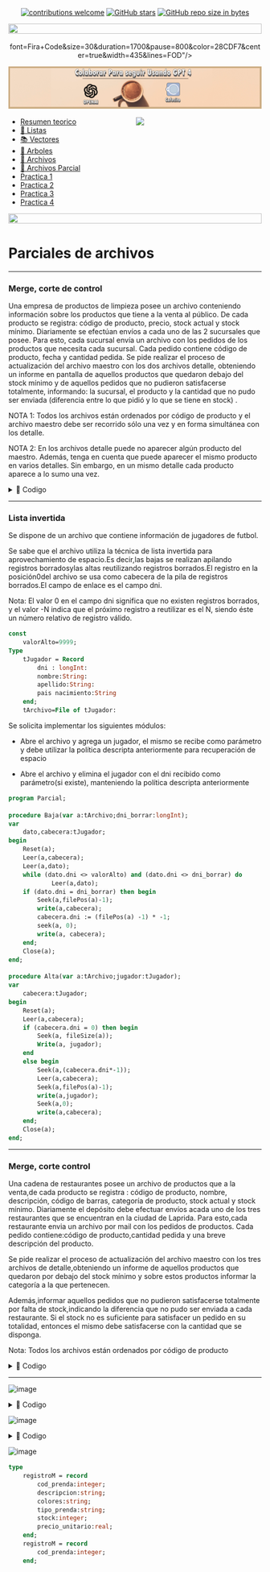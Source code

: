 <div align="center"> 

[![contributions welcome](https://img.shields.io/badge/contributions-welcome-brightgreen.svg?style=flat)](https://github.com/Fabian-Martinez-Rincon/FOD)
[![GitHub stars](https://img.shields.io/github/stars/Fabian-Martinez-Rincon/FOD)](https://github.com/Fabian-Martinez-Rincon/FOD/stargazers/)
[![GitHub repo size in bytes](https://img.shields.io/github/repo-size/Fabian-Martinez-Rincon/FOD)](https://github.com/Fabian-Martinez-Rincon/FOD)


<img src= 'https://i.gifer.com/origin/8c/8cd3f1898255c045143e1da97fbabf10_w200.gif' height="20" width="100%">


font=Fira+Code&size=30&duration=1700&pause=800&color=28CDF7&center=true&width=435&lines=FOD"/>
 </div>

</div>

<a title="" href="https://cafecito.app/ei-materias"><img src="/Documentos/Cafecito.png" alt="" /></a>



<p><img width="250" align='right' src="https://media.giphy.com/media/QxSveBdhdtLgagcKdR/giphy.gif"></p>

- [Resumen teorico](https://inakilapeyre.notion.site/inakilapeyre/Fundamentos-de-Organizaci-n-de-Datos-b2375e1e8e2c441693bb98c470261c69)
- [🧾 Listas](/Documentos/Codigos/Listas.md)
- [📚 Vectores](/Documentos/Codigos/Vectores.md)
- [🌳 Arboles](/Documentos/Codigos/Arboles.md)
- [📁 Archivos](/Documentos/Codigos/Archivos.md)
- [📁 Archivos Parcial](/Documentos/ParArchivos.md)
- [Practica 1](/Documentos/Practicas/Practica1Nueva.md)
- [Practica 2](/Documentos/Practicas/Practica2.md)
- [Practica 3](/Documentos/Practicas/Practica3.md)
- [Practica 4](/Documentos/Practicas/Practica4.md)

</td></tr></table>

<img src= 'https://i.gifer.com/origin/8c/8cd3f1898255c045143e1da97fbabf10_w200.gif' height="20" width="100%">


# Parciales de archivos

---

### Merge, corte de control

Una empresa de productos de limpieza posee un archivo conteniendo información sobre los productos que tiene a la venta al público. 
De cada producto se registra: código de producto, precio, stock actual y stock mínimo. 
Diariamente se efectúan envíos a cada uno de las 2 sucursales que posee. 
Para esto, cada sucursal envía un archivo con los pedidos de los productos que necesita cada sucursal.
Cada pedido contiene código de producto, fecha y cantidad pedida. 
Se pide realizar el proceso de actualización del archivo maestro con los dos archivos detalle, obteniendo un informe en pantalla de aquellos productos que quedaron
debajo del stock mínimo y de aquellos pedidos que no pudieron satisfacerse totalmente, informando: la sucursal, el producto y la cantidad que no pudo ser enviada
(diferencia entre lo que pidió y lo que se tiene en stock) .


NOTA 1: Todos los archivos están ordenados por código de producto y el archivo maestro debe ser recorrido sólo una vez y en forma simultánea con los detalle. 

NOTA 2: En los archivos detalle puede no aparecer algún producto del maestro. Además, tenga en cuenta que puede aparecer el mismo producto en varios detalles.
Sin embargo, en un mismo detalle cada producto aparece a lo sumo una vez.

<details><summary>📘 Codigo</summary>

```pascal
program Parcial;
const 
    CANTIDAD = 2;
    VALOR_ALTO = 9999;
type
    RANGO = 1..CANTIDAD;
    producto = record
        codigo:integer;
        precio:real;
        stock_actual:integer;
        stock_minimo:integer;
    end;
    pedido = record
        codigo:integer;
        fecha:string;
        cant_pedida:integer;
    end;
    maestro = file of producto;
    detalle = file of pedido;
    vector_detalle = array [RANGO] of detalle;
    vector_detalle_registro = array [RANGO] of pedido;
//____________________________________________
procedure LeerD(var d:detalle;var dato:pedido);
    begin
        if not eof(d) then
            Read(d,dato)
        else
            dato.codigo:=VALOR_ALTO
    end;
procedure LeerM(var m:maestro;var dato:producto);
    begin
        if not eof(m) then
            Read(m,dato)
        else
            dato:=VALOR_ALTO;
    end;
procedure ResetDetalles(var vd:vector_detalle;var vdr:vector_detalle_registro);
    var
        i:integer;
        iStr:string;
    begin
        for i:=1 to CANTIDAD do
        begin
            Str(i,iStr);
            Assign(vd[i],'detalle ' + iStr);
            Reset(vd[i]);
            LeerD(vd[i],vdr[i]);
        end;
    end;
procedure CloseDetalles(var vd:vector_detalle);
    var
        i:integer;
    begin
        for i:=1 to CANTIDAD do
        begin
            Close(vd[i]);
        end;
    end;
procedure minimo(var vd:vector_detalle;var vdr:vector_detalle_registro;var sucursal:integer;var min:pedido);
    var
        i:integer;
    begin
        min.codigo:=VALOR_ALTO;
        for i:=1 to CANTIDAD do begin
            if vdr[i].codigo<min.codigo then
                min:=vdr[i];
                sucursal:=i;
        end;
        if min.codigo <> VALOR_ALTO then
            LeerD(vd[sucursal],vdr[sucursal]);
    end;
procedure merge(var m:maestro;var vd:vector_detalle;var vdr:vector_detalle_registro;);
var
    min:pedido;
    datoM:producto;
    sucursal:integer;
    cant_total:integer;
    cantidad:integer;
begin
    Reset(m); ResetDetalles(vd,vdr);
    minimo(vd,vdr,min,sucursal);
    while min.codigo <> VALOR_ALTO do
    begin
        LeerM(m,datoM);
        while datoM.codigo <> min.codigo do //Puede no existir
            LeerM(m,datoM);
        cant_total:=0;
        while datoM.codigo = min.codigo do
        begin
            cant_total:=cant_total+min.cant_pedida;
            minimo(vd,vdr,min,sucursal);
        end;
        datoM.stock_actual:=datoM.stock_actual-cant_total;
        if (datoM.stock_actual<datoM.stock_minimo) and (0<=datoM.stock_actual) then
        begin
            Write('debajo del stock mínimo ');
            Writeln(datoM.codigo);
        end;
        if datoM.stock_actual<0 then
        begin
            Write(sucursal);
            write(datoM.codigo);
            cantidad:=datoM.stock_actual*-1;
            writeln(cantidad);
            datoM.stock_actual:=0;
        end;
        Seek(m,FilePos(m)-1);
        Write(m,datoM);   
    end;
    Close(m); CloseDetalles(vd);
end;
var
    m:maestro;
    vd:vector_detalle;
    vdr:vector_detalle_registro;
begin
    Assign(m,'maestro.data');
    merge(m,vd,vdr);
end.
```

</details>

---

### Lista invertida

Se dispone de un archivo que contiene información de jugadores de futbol.

Se sabe que el archivo utiliza la técnica de lista invertida para aprovechamiento de espacio.Es decir,las bajas se realizan apilando registros borradosylas altas reutilizando registros borrados.El registro en la posición0del archivo se usa como cabecera de la pila de registros borrados.El campo de enlace es el campo dni.

Nota: El valor 0 en el campo dni significa que no existen registros borrados, y el valor -N indica que el próximo registro a reutilizar es el N, siendo éste un número relativo de registro válido.

```pas
const
    valorAlto=9999;
Type
    tJugador = Record
        dni : longInt:
        nombre:String:
        apellido:String:
        pais nacimiento:String
    end;
    tArchivo=File of tJugador:
```

Se solicita implementar los siguientes módulos:

- Abre el archivo y agrega un jugador, el mismo se recibe como parámetro y debe utilizar la política descripta anteriormente para recuperación de espacio

- Abre el archivo y elimina el jugador con el dni recibido como parámetro(si existe), manteniendo la política descripta anteriormente

```pas
program Parcial;

procedure Baja(var a:tArchivo;dni_borrar:longInt);
var
    dato,cabecera:tJugador;
begin
    Reset(a);
    Leer(a,cabecera);
    Leer(a,dato);
    while (dato.dni <> valorAlto) and (dato.dni <> dni_borrar) do
            Leer(a,dato);
    if (dato.dni = dni_borrar) then begin
        Seek(a,filePos(a)-1);
        write(a,cabecera);
        cabecera.dni := (filePos(a) -1) * -1;
        seek(a, 0);
        write(a, cabecera);
    end;
    Close(a);
end;

procedure Alta(var a:tArchivo;jugador:tJugador);
var
    cabecera:tJugador;
begin
    Reset(a);
    Leer(a,cabecera);
    if (cabecera.dni = 0) then begin
        Seek(a, fileSize(a));
        Write(a, jugador);
    end
    else begin
        Seek(a,(cabecera.dni*-1));
        Leer(a,cabecera);
        Seek(a,filePos(a)-1);    
        write(a,jugador);
        Seek(a,0);
        write(a,cabecera);
    end;
    Close(a);
end;
```

---

### Merge, corte control

Una cadena de restaurantes posee un archivo de productos que a la venta,de cada producto se registra : código de producto, nombre, descripción, código de barras, categoría de producto, stock actual y stock mínimo. Diariamente el depósito debe efectuar envíos acada uno de los tres restaurantes que se encuentran en la ciudad de Laprida. Para esto,cada restaurante envia un archivo por mail con los pedidos de productos. Cada pedido contiene:código de producto,cantidad pedida y una breve descripción del producto.

Se pide realizar el proceso de actualización del archivo maestro con los tres archivos de detalle,obteniendo un informe de aquellos productos que quedaron por debajo del stock mínimo y sobre estos productos informar la categoría a la que pertenecen. 

Además,informar aquellos pedidos que no pudieron satisfacerse totalmente por falta de stock,indicando la diferencia que no pudo ser enviada a cada restaurante. Si el stock no es suficiente para satisfacer un pedido en su totalidad, entonces el mismo debe satisfacerse con la cantidad que se disponga.

Nota: Todos los archivos están ordenados por código de producto

<details><summary>📘 Codigo</summary>

```pas
program Parcial;
const
    DIMF = 3;
    VALORALTO = 9999;

type
    cadena20 = string[20];
    producto = record
        codigo:integer;
        nombre:cadena20;
        codigo_barras:integer;
        categoria:cadena20;
        stock_actual:integer;
        stock_min:integer;
    end;
    registroD = record
        codigo:integer;
        cant_pedida:integer;
        descripcion:cadena20;
    end;
    archivoM = file of producto;
    archivoD = file of registroD;
    vector_archivoD = array [1..DINF] of archivoD;
    vector_datosD = array [1..DIMF] of registroD;

//________________________________________
procedure ResetDetalles(var vd:vector_archivoD;var vdd:vector_datosD);
var
    i:integer;
    iStr:cadena20;
begin
    for i:=1 to DIMF do
    begin
        Str(i,iStr);
        assign(vd[i],'detalle'+iStr);
        reset(vd[i]);
        LeerD(vd[i],vdd[i]);
    end;
end;
//________________________________________
procedure CloseDetalles(var vd:vector_archivoD);
var
    i:integer;
begin
    for i:=1 to DIMF do
        Close(vd[i]);
end;
//________________________________________
procedure LeerM(var m:archivoM;dato:producto);
begin
    if not eof (m) then
        Read(m,dato)
    else
        dato.codigo:=VALORALTO;
end;
procedure LeerD(var d:archivoD;dato:registroD);
begin
    if not eof (d) then
        Read(d,dato)
    else
        dato.codigo:=VALORALTO;
end;
//________________________________________
procedure minimo(var vd:vector_archivoD;var vdd:vector_datosD;var min:archivoD;var minPos:integer);
var
    i:integer;
begin
    min.codigo:=VALORALTO;
    for i:=1 to DIMF do
    begin
        if (vdd[i].codigo< min.codigo ) then
        begin
            min:=vdd[i];
            minPos:=i;
        end;
    end;
    if (min.codigo <> VALORALTO) then 
        LeerD(vd[minPos],vdd[minPos]);
end;
//________________________________________
procedure Merge(var m:archivoM;var vd:vector_archivoD;var vdd:vector_datosD);
var
    datoM:producto;
    min:producto;
    posMin:integer;
    diferencia:integer;
begin
    posMin:=valorAlto;
    diferencia:=0;
    Reset(m);
    ResetDetalles(vd,vdd);
    minimo(vd,vdd,min,posMin);
    while (min.codigo<>VALORALTO) do
    begin
        LeerM(m,datoM);
        while (datoM.codigo <> min.codigo) do
            LeerM(m,datoM);
        while (datoM.codigo = min.codigo) and (min.codigo<>VALORALTO) do begin
            if (datoM.stock_actual < min.cant_pedida) then
            begin
                diferencia = (datoM.stock_actual - min.cant_pedida)*-1;
                writenln('Diferencia ', diferencia, 'en la sucursal ', posMin); 
            end;
            datoM.stock_actual:=datoM.stock_actual - min.cant_pedida;
            if (datoM.stock_actual< 0) then
                datoM.stock_actual:=0;
            minimo(vd,vdd,min,posMin);
        end;
        if (datoM.stock_actual < datoM.stock_min) then
        begin
            writeln(datoM.codigo);
            writeln(datoM.categoria);
        end;

        seek(m,filePos(m)-1);
        write(m,datoM);
    end;
    Close(m);
    CloseDetalles(vd);
end;
//________________________________________
var
    m:archivoM;
    vd:vector_archivoD;
    vdd:vector_datosD;
begin
    Assign(m,'maestro.data');
    Merge(m,vd,vdd);
end;
```

</details>

---


![image](https://user-images.githubusercontent.com/55964635/175982889-28b6814a-ff23-4972-a413-6bace4e0182a.png)


<details><summary>📘 Codigo</summary>

```Pas
program primeraFecha;
const
    CANTIDAD = 5;
    VA = 9999;
type
    carrera = record
        dni:integer;
        apellido:string;
        nombre:string;
        kms:integer;
        ganoSiNo:integer;
    end;
    detalle = file of carrera;
    registroM = record
        dni:integer;
        apellido:string;
        kms_total:integer;
        ganadas:integer;
    end;
    maestro = file of registroM;
    vector_detalle = array [1..CANTIDAD] of detalle;
    vector_detalle_registro = array [1..CANTIDAD] of carrera;

procedure LeerD(var d:detalle;var dato:carrera);
begin
    if not eof (d) then
        Read(d,dato);
    else
        dato.dni:=VA;
end;

procedure ResetDetalles(var vd:vector_detalle;var vdr:vector_detalle_registro);
var
    i:integer;
    iStr:string;
    dato:carrera;
begin
    for i:=1 to CANTIDAD do
    begin
        Str(i,iStr);
        Assign(vd[i],'detalle' + iStr);
        Reset(vd[i]);
        LeerD(vd[i],vdr[i]);
    end;
end.
procedure CloseDetalles(var vd:vector_detalle);
var
    i:integer;
begin
    for i:=1 to CANTIDAD do
        Close(vd[i]);
end;
procedure minimo(var vd:vector_detalle;var vdr:vector_detalle_registro;var min:carrera);
var
    i:integer;
    pos:integer;
begin
    min.dni:=VA;
    for i:=1 to CANTIDAD do
    begin
        if (vdr[i].dni < min.dni) then
        begin
            min:=vdr[i];
            pos:=i;
        end;
    end;
    if min.dni <> VA then
        LeerD(vd[pos],vdr[pos]);
end;

procedure merge(var m:maestro;var vd:vector_detalle;var vdr:vector_detalle_registro);
var
    min:carrera;
    datoM:registroM;
    actual:carrera;
begin
    Rewrite(m); ResetDetalles(vd,vdr);
    minimo(vd,vdr,min);
    while (min.dni <> VA) do
    begin
        actual:=min;
        while actual.dni = min.dni do
        begin
            datoM.kms_total:= datoM.kms_total + min.kms;
            datoM.ganadas:= datoM.ganadas + min.ganoSiNo;
            minimo(vd,vdr,min);
        end;
        write(m,datoM);
    end;
    Close(m); CloseDetalle(vd);
end;
var
    m:maestro;
    vd:vector_detalle;
    vdr:vector_detalle_registro;
begin
    Assign(m,'maestro.data');
    merge(m,vd,vdr);
end.
```

</details>

![image](https://user-images.githubusercontent.com/55964635/176000672-e84f9fa7-3e0c-416e-a7e7-4847a51740e2.png)

<details><summary>📘 Codigo</summary>

```pas
type
    persona = record
        DNI:integer;
        nombre:string;
        apellido:string;
        sueldo:real;
    end;
    tArchivo = file of persona;
```

```pas
procedure crear(var arch: tArchivo; var info:TEXT);
var
    dato:persona;
begin
    Rewrite(arch); Reset(info);
    while not eof(info) begin
        Read(info,dato);
        write(arch,dato);
    end;
    Close(arch); Close(info);
end;

//_____________________________
procedure agregar(var arch: tArchivo; p:persona);
var
    cabecera:persona;
    dato:persona;
begin
    Reset(arch);
    Leer(arch,cabecera);
    if (cabecera.DNI = 0); //Lo agrega al ginal
    begin
        Seek(arch,fileZise(arch));
        write(arch,p);
    end
    else
        begin
            Seek(arch,(cabecera.DNI*-1));
            Leer(arch,dato)
            Seek(a,filePos(arch)-1);   
            write(arch,p);
            Seek(arch,0);
            write(arch,dato);
        end;
    Close(arch);
end;

procedure eliminar(var arch:tArchivo:DNI:integer);
var
    dato:persona;
    cabecera:persona;
begin
    Reset(arch);
    Leer(arch,cabecera)
    Leer(arch,dato)
    while (dato.DNI <> DNI) and (dato.DNI <> VA) do
        Leer(arch,dato)
    if (dato.DNI = DNI) then 
    begin
        Seek(arch,filePos(arch)-1);
        Leer(a,cabecera);
        cabecera.DNI:= (seek(arch, filePos(arch)-1))*-1;
        Seek(arch,0);
        write(arch,cabecera);
    end;
    Close(arch);
end;
```


</details>


![image](https://user-images.githubusercontent.com/55964635/176021332-be5b11a7-2ca2-4d1d-b828-e3f9247a397d.png)

```Pascal
type
    registroM = record
        cod_prenda:integer;
        descripcion:string;
        colores:string;
        tipo_prenda:string;
        stock:integer;
        precio_unitario:real;
    end;
    registroM = record
        cod_prenda:integer;
    end;
```
